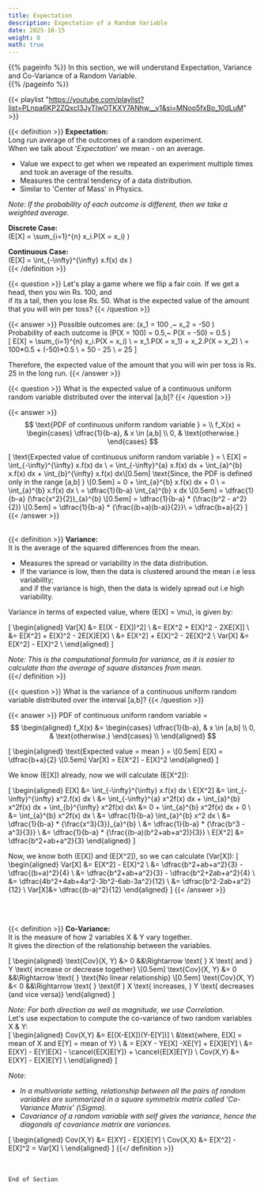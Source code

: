 ```yaml
---
title: Expectation
description: Expectation of a Random Variable
date: 2025-10-15
weight: 8
math: true
---
```


{{% pageinfo %}}
In this section, we will understand Expectation, Variance and Co-Variance of a Random Variable.<br>
{{% /pageinfo %}}

{{< playlist "https://youtube.com/playlist?list=PLnpa6KP2ZQxcI3JyTIwOTKXY7ANhw__v1&si=MNoo5fxBo_10dLuM" >}}
<br>

{{< definition >}}
**Expectation:** <br> 
Long run average of the outcomes of a random experiment.<br>
When we talk about '_Expectation_' we mean - on an average. <br>
- Value we expect to get when we repeated an experiment multiple times and took an average of the results.
- Measures the central tendency of a data distribution.
- Similar to 'Center of Mass' in Physics.

*Note: If the probability of each outcome is different, then we take a weighted average.* <br>

**Discrete Case:** <br>
\(E[X] = \sum_{i=1}^{n} x_i.P(X = x_i) \) <br>

**Continuous Case:** <br>
\(E[X] = \int_{-\infty}^{\infty} x.f(x) dx \) <br>
{{< /definition >}}

{{< question >}}
Let's play a game where we flip a fair coin. If we get a head, then you win Rs. 100, and  
if its a tail, then you lose Rs. 50. What is the expected value of the amount that you will win per toss?
{{< /question >}}

{{< answer >}}
Possible outcomes are: \(x_1 = 100 ,~ x_2 = -50 \) <br>
Probability of each outcome is \(P(X = 100) = 0.5,~ P(X = -50) = 0.5 \) <br>
\[
E[X] = \sum_{i=1}^{n} x_i.P(X = x_i) \\
= x_1.P(X = x_1) + x_2.P(X = x_2) \\
= 100*0.5 + (-50)*0.5 \\
= 50 - 25 \\
= 25
\]

Therefore, the expected value of the amount that you will win per toss is Rs. 25 in the long run.
{{< /answer >}}


{{< question >}}
What is the expected value of a continuous uniform random variable distributed over the interval [a,b]?
{{< /question >}}

{{< answer >}}
$$
\text{PDF of continuous uniform random variable } = \\
f_X(x) = 
\begin{cases}
\dfrac{1}{b-a}, & x \in [a,b] \\
0, & \text{otherwise.}
\end{cases}
$$

\[
\text{Expected value of continuous uniform random variable } = \\
E[X] = \int_{-\infty}^{\infty} x.f(x) dx \\
= \int_{-\infty}^{a} x.f(x) dx + \int_{a}^{b} x.f(x) dx + \int_{b}^{\infty} x.f(x) dx\\[0.5em]
\text{Since, the PDF is defined only in the range [a,b] } \\[0.5em]
= 0 + \int_{a}^{b} x.f(x) dx + 0 \\
= \int_{a}^{b} x.f(x) dx \\
= \dfrac{1}{b-a} \int_{a}^{b} x dx \\[0.5em] 
= \dfrac{1}{b-a} (\frac{x^2}{2})_{a}^{b} \\[0.5em]
= \dfrac{1}{b-a} * (\frac{b^2 - a^2}{2}) \\[0.5em]
= \dfrac{1}{b-a} * \{\frac{(b+a)(b-a)}{2}\}\\
= \dfrac{b+a}{2} 
\] 
<br>
{{< /answer >}}
<br><br>

{{< definition >}}
**Variance:** <br>
It is the average of the squared differences from the mean. <br>
- Measures the spread or variability in the data distribution. <br>
- If the variance is low, then the data is clustered around the mean i.e less variability; <br>
and if the variance is high, then the data is widely spread out i.e high variability.<br>

Variance in terms of expected value, where \(E[X] = \mu\), is given by:

\[
\begin{aligned}
Var[X] &= E[(X - E[X])^2] \\
&= E[X^2 + E[X]^2  - 2XE[X]] \\
&= E[X^2] + E[X]^2 - 2E[X]E[X]  \\
&= E[X^2] + E[X]^2 - 2E[X]^2  \\
Var[X] &= E[X^2] - E[X]^2 \\
\end{aligned}
\]

*Note: This is the computational formula for variance, as it is easier to calculate than the 
average of square distances from mean.* <br>
{{</ definition >}}

{{< question >}}
What is the variance of a continuous uniform random variable distributed over the interval [a,b]?
{{< /question >}}

{{< answer >}}
PDF of continuous uniform random variable = 
$$
\begin{aligned}
f_X(x) &= 
\begin{cases}
\dfrac{1}{b-a}, & x \in [a,b] \\
0, & \text{otherwise.}
\end{cases} \\
\end{aligned}
$$

\[
\begin{aligned}
\text{Expected value = mean } = \\[0.5em]
E[X] = \dfrac{b+a}{2} \\[0.5em]
Var[X] = E[X^2] - E[X]^2 
\end{aligned}
\]

We know \(E[X]\) already, now we will calculate \(E[X^2]\):

\[
\begin{aligned}
E[X] &= \int_{-\infty}^{\infty} x.f(x) dx \\
E[X^2] &= \int_{-\infty}^{\infty} x^2.f(x) dx \\
&= \int_{-\infty}^{a} x^2f(x) dx + \int_{a}^{b} x^2f(x) dx + \int_{b}^{\infty} x^2f(x) dx\\
&= 0 + \int_{a}^{b} x^2f(x) dx + 0 \\
&= \int_{a}^{b} x^2f(x) dx \\
&= \dfrac{1}{b-a} \int_{a}^{b} x^2 dx \\
&= \dfrac{1}{b-a} * \{\frac{x^3}{3}\}_{a}^{b} \\
&= \dfrac{1}{b-a} * \{\frac{b^3 - a^3}{3}\} \\
&= \dfrac{1}{b-a} * \{\frac{(b-a)(b^2+ab+a^2)}{3}\} \\
E[X^2] &= \dfrac{b^2+ab+a^2}{3}
\end{aligned}
\]

Now, we know both \(E[X]\) and \(E[X^2]\), so we can calculate \(Var[X]\):
\[
\begin{aligned}
Var[X] &= E[X^2] - E[X]^2 \\
&= \dfrac{b^2+ab+a^2}{3} - \dfrac{(b+a)^2}{4} \\
&= \dfrac{b^2+ab+a^2}{3} - \dfrac{b^2+2ab+a^2}{4} \\
&= \dfrac{4b^2+4ab+4a^2-3b^2-6ab-3a^2}{12} \\
&= \dfrac{b^2-2ab+a^2}{12} \\
Var[X]&= \dfrac{(b-a)^2}{12}
\end{aligned}
\]
{{< /answer >}}

<br><br>

{{< definition >}}
**Co-Variance:** <br>
It is the measure of how 2 variables X & Y vary together. <br>
It gives the direction of the relationship between the variables. <br>

\[
\begin{aligned}
\text{Cov}(X, Y) &> 0 &&\Rightarrow \text{ } X \text{ and } Y \text{ increase or decrease together} \\[0.5em]
\text{Cov}(X, Y) &= 0 &&\Rightarrow \text{ } \text{No linear relationship} \\[0.5em]
\text{Cov}(X, Y) &< 0 &&\Rightarrow \text{ } \text{If } X \text{ increases, } Y \text{ decreases (and vice versa)}
\end{aligned}
\]

*Note: For both direction as well as magnitude, we use Correlation.* <br>
Let's use expectation to compute the co-variance of two random variables X & Y: <br>
\[
\begin{aligned}
Cov(X,Y) &= E[(X-E[X])(Y-E[Y])] \\
&\text{where, E[X] = mean of X and E[Y] = mean of Y} \\
& = E[XY - YE[X] -XE[Y] + E[X]E[Y] \\
&= E[XY] - E[Y]E[X] - \cancel{E[X]E[Y]} + \cancel{E[X]E[Y]} \\
Cov(X,Y) &= E[XY] - E[X]E[Y] \\
\end{aligned}
\]

*Note:*
- *In a multivariate setting, relationship between all the pairs of random variables are summarized in 
a square symmetrix matrix called 'Co-Variance Matrix' \(\Sigma\).* <br>
- *Covariance of a random variable with self gives the variance, hence the diagonals of covariance matrix are variances.* <br>

\[
\begin{aligned}
Cov(X,Y) &= E[XY] - E[X]E[Y] \\
Cov(X,X) &= E[X^2] - E[X]^2 = Var[X] \\
\end{aligned}
\]
{{</ definition >}}


<br><br>
```End of Section```
